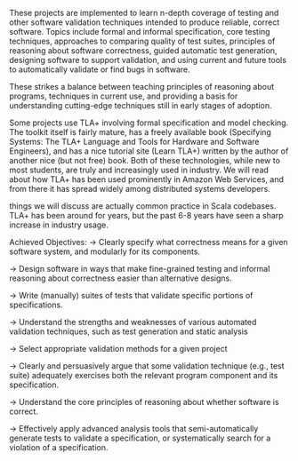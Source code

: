 These projects are implemented to learn n-depth coverage of testing and
other software validation techniques intended to produce reliable,
correct software. Topics include formal and informal specification, core
testing techniques, approaches to comparing quality of test suites,
principles of reasoning about software correctness, guided automatic
test generation, designing software to support validation, and using
current and future tools to automatically validate or find bugs in
software.

These strikes a balance between teaching principles of reasoning about
programs, techniques in current use, and providing a basis for
understanding cutting-edge techniques still in early stages of adoption.

Some projects use TLA+ involving formal specification and model
checking. The toolkit itself is fairly mature, has a freely available
book (Specifying Systems: The TLA+ Language and Tools for Hardware and
Software Engineers), and has a nice tutorial site (Learn TLA+) written
by the author of another nice (but not free) book. Both of these
technologies, while new to most students, are truly and increasingly
used in industry. We will read about how TLA+ has been used prominently
in Amazon Web Services, and from there it has spread widely among
distributed systems developers.

things we will discuss are actually common practice in Scala codebases.
TLA+ has been around for years, but the past 6-8 years have seen a sharp
increase in industry usage.

Achieved Objectives: -\> Clearly specify what correctness means for a
given software system, and modularly for its components.

-\> Design software in ways that make fine-grained testing and informal
reasoning about correctness easier than alternative designs.

-\> Write (manually) suites of tests that validate specific portions of
specifications.

-\> Understand the strengths and weaknesses of various automated
validation techniques, such as test generation and static analysis

-\> Select appropriate validation methods for a given project

-\> Clearly and persuasively argue that some validation technique (e.g.,
test suite) adequately exercises both the relevant program component and
its specification.

-\> Understand the core principles of reasoning about whether software
is correct.

-\> Effectively apply advanced analysis tools that semi-automatically
generate tests to validate a specification, or systematically search for
a violation of a specification.
